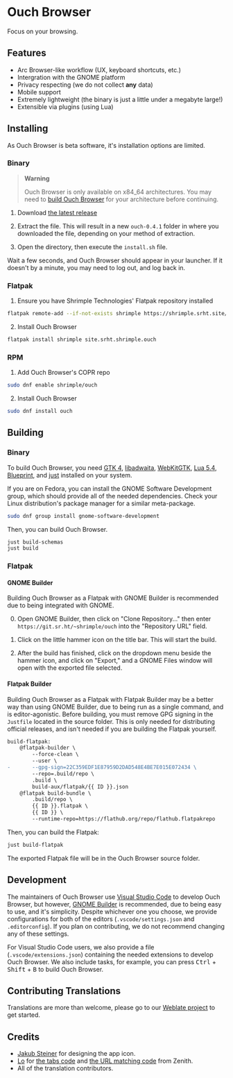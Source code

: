 # Ouch Browser

Focus on your browsing.

## Features

- Arc Browser-like workflow (UX, keyboard shortcuts, etc.)
- Intergration with the GNOME platform
- Privacy respecting (we do not collect **any** data)
- Mobile support
- Extremely lightweight (the binary is just a little under a megabyte large!)
- Extensible via plugins (using Lua)

## Installing

As Ouch Browser is beta software, it's installation options are limited.

### Binary

> **Warning**
>
> Ouch Browser is only available on x84_64 architectures. You may need to [build Ouch Browser](#building) for your architecture before continuing.

1. Download [the latest release](https://git.sr.ht/~shrimple/ouch/refs/download/0.4.1/ouch-0.4.1.tar.gz)

2. Extract the file. This will result in a new `ouch-0.4.1` folder in where you downloaded the file, depending on your method of extraction.

3. Open the directory, then execute the `install.sh` file.

Wait a few seconds, and Ouch Browser should appear in your launcher. If it doesn't by a minute, you may need to log out, and log back in.

### Flatpak

1. Ensure you have Shrimple Technologies' Flatpak repository installed

```sh
flatpak remote-add --if-not-exists shrimple https://shrimple.srht.site/repo/flatpak/shrimple.flatpakrepo
```

2. Install Ouch Browser

```sh
flatpak install shrimple site.srht.shrimple.ouch
```

### RPM

1. Add Ouch Browser's COPR repo

```sh
sudo dnf enable shrimple/ouch
```

2. Install Ouch Browser

```sh
sudo dnf install ouch
```

## Building

### Binary

To build Ouch Browser, you need [GTK 4](https://gitlab.gnome.org/GNOME/gtk), [libadwaita](https://gitlab.gnome.org/GNOME/libadwaita), [WebKitGTK](https://webkitgtk.org/), [Lua 5.4](https://lua.org/home.html), [Blueprint](https://gitlab.gnome.org/jwestman/blueprint-compiler), and [just](https://github.com/casey/just) installed on your system.

If you are on Fedora, you can install the GNOME Software Development group, which should provide all of the needed dependencies. Check your Linux distribution's package manager for a similar meta-package.

```sh
sudo dnf group install gnome-software-development
```

Then, you can build Ouch Browser.

```sh
just build-schemas
just build
```

### Flatpak

#### GNOME Builder

Building Ouch Browser as a Flatpak with GNOME Builder is recommended due to being integrated with GNOME.

0. Open GNOME Builder, then click on "Clone Repository..." then enter `https://git.sr.ht/~shrimple/ouch` into the "Repository URL" field.

1. Click on the little hammer icon on the title bar. This will start the build.

2. After the build has finished, click on the dropdown menu beside the hammer icon, and click on "Export," and a GNOME Files window will open with the exported file selected.

#### Flatpak Builder

Building Ouch Browser as a Flatpak with Flatpak Builder may be a better way than using GNOME Builder, due to being run as a single command, and is editor-agonistic. Before building, you must remove GPG signing in the `Justfile` located in the source folder. This is only needed for distributing official releases, and isn't needed if you are building the Flatpak yourself.

```diff
build-flatpak:
    @flatpak-builder \
        --force-clean \
        --user \
-       --gpg-sign=22C359EDF1E87959D2DAD548E4BE7E015E072434 \
        --repo=.build/repo \
        .build \
        build-aux/flatpak/{{ ID }}.json
    @flatpak build-bundle \
        .build/repo \
        {{ ID }}.flatpak \
        {{ ID }} \
        --runtime-repo=https://flathub.org/repo/flathub.flatpakrepo
```

Then, you can build the Flatpak:

```sh
just build-flatpak
```

The exported Flatpak file will be in the Ouch Browser source folder.

## Development

The maintainers of Ouch Browser use [Visual Studio Code](https://code.visualstudio.com/) to develop Ouch Browser, but however, [GNOME Builder](https://apps.gnome.org/Builder/) is recommended, due to being easy to use, and it's simplicity. Despite whichever one you choose, we provide configurations for both of the editors (`.vscode/settings.json` and `.editorconfig`). If you plan on contributing, we do not recommend changing any of these settings.



For Visual Studio Code users, we also provide a file (`.vscode/extensions.json`) containing the needed extensions to develop Ouch Browser. We also include tasks, for example, you can press <kbd>Ctrl</kbd> + <kbd>Shift</kbd> + <kbd>B</kbd> to build Ouch Browser.

## Contributing Translations

Translations are more than welcome, please go to our [Weblate project](https://hosted.weblate.org/projects/ouch/ouch/) to get started.

## Credits

- [Jakub Steiner](http://jimmac.eu/) for designing the app icon.
- [Lo](https://github.com/lo2dev) for [the tabs code](https://github.com/lo2dev/zenith/blob/9758de563b2317c05a774317be02ef60cdd4b8e3/src/window.blp#L126-L149) and [the URL matching code](https://github.com/lo2dev/zenith/blob/530dc0fc69620d46fe78fba80919644bd99c722e/src/window.py#L75-L94) from Zenith.
- All of the translation contributors.

